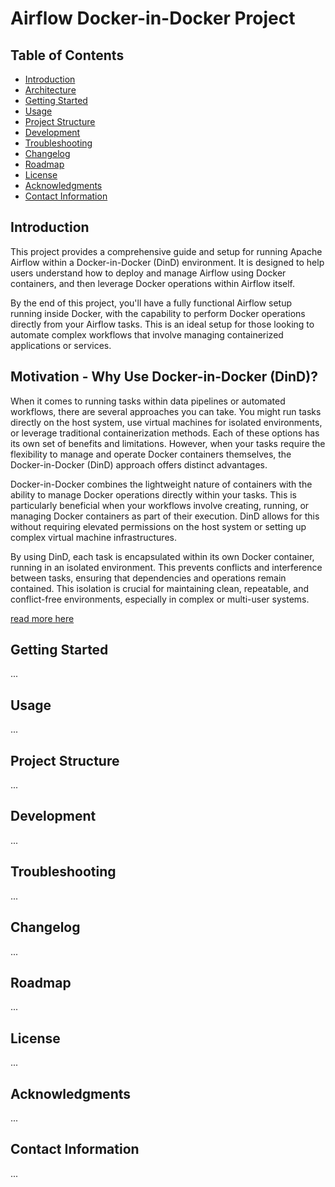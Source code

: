 # Airflow Docker-in-Docker Project

## Table of Contents
- [Introduction](#introduction)
- [Architecture](#architecture)
- [Getting Started](#getting-started)
- [Usage](#usage)
- [Project Structure](#project-structure)
- [Development](#development)
- [Troubleshooting](#troubleshooting)
- [Changelog](#changelog)
- [Roadmap](#roadmap)
- [License](#license)
- [Acknowledgments](#acknowledgments)
- [Contact Information](#contact-information)

## Introduction
This project provides a comprehensive guide and setup for running Apache Airflow within a Docker-in-Docker (DinD) environment. It is designed to help users understand how to deploy and manage Airflow using Docker containers, and then leverage Docker operations within Airflow itself.

By the end of this project, you'll have a fully functional Airflow setup running inside Docker, with the capability to perform Docker operations directly from your Airflow tasks. This is an ideal setup for those looking to automate complex workflows that involve managing containerized applications or services.

## Motivation - Why Use Docker-in-Docker (DinD)?
When it comes to running tasks within data pipelines or automated workflows, there are several approaches you can take. You might run tasks directly on the host system, use virtual machines for isolated environments, or leverage traditional containerization methods. Each of these options has its own set of benefits and limitations. However, when your tasks require the flexibility to manage and operate Docker containers themselves, the Docker-in-Docker (DinD) approach offers distinct advantages.

Docker-in-Docker combines the lightweight nature of containers with the ability to manage Docker operations directly within your tasks. This is particularly beneficial when your workflows involve creating, running, or managing Docker containers as part of their execution. DinD allows for this without requiring elevated permissions on the host system or setting up complex virtual machine infrastructures.

By using DinD, each task is encapsulated within its own Docker container, running in an isolated environment. This prevents conflicts and interference between tasks, ensuring that dependencies and operations remain contained. This isolation is crucial for maintaining clean, repeatable, and conflict-free environments, especially in complex or multi-user systems.

[read more here](https://medium.com/@shivam77kushwah/docker-inside-docker-e0483c51cc2c#:~:text=Running%20Docker%20inside%20Docker%20allows,2.)

## Getting Started
...

## Usage
...

## Project Structure
...

## Development
...

## Troubleshooting
...

## Changelog
...

## Roadmap
...

## License
...

## Acknowledgments
...

## Contact Information
...
